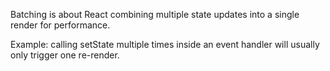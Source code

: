 Batching is about React combining multiple state updates into a single render for performance.

Example: calling setState multiple times inside an event handler will usually only trigger one re-render.
